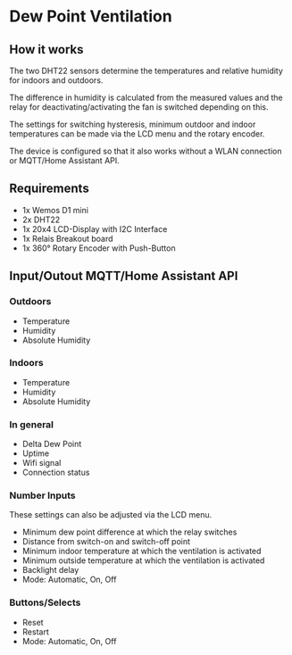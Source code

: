 # Dew Point Ventilation

## How it works

The two DHT22 sensors determine the temperatures and relative humidity for indoors and outdoors.

The difference in humidity is calculated from the measured values and the relay for deactivating/activating the fan is switched depending on this.

The settings for switching hysteresis, minimum outdoor and indoor temperatures can be made via the LCD menu and the rotary encoder.

The device is configured so that it also works without a WLAN connection or MQTT/Home Assistant API.

## Requirements

* 1x Wemos D1 mini
* 2x DHT22
* 1x 20x4 LCD-Display with I2C Interface
* 1x Relais Breakout board
* 1x 360° Rotary Encoder with Push-Button
  
## Input/Outout MQTT/Home Assistant API 

### Outdoors

- Temperature
- Humidity
- Absolute Humidity

### Indoors

- Temperature
- Humidity
- Absolute Humidity

### In general

- Delta Dew Point
- Uptime
- Wifi signal
- Connection status

### Number Inputs

These settings can also be adjusted via the LCD menu.

- Minimum dew point difference at which the relay switches
- Distance from switch-on and switch-off point
- Minimum indoor temperature at which the ventilation is activated
- Minimum outside temperature at which the ventilation is activated
- Backlight delay
- Mode: Automatic, On, Off

### Buttons/Selects

- Reset
- Restart
- Mode: Automatic, On, Off
